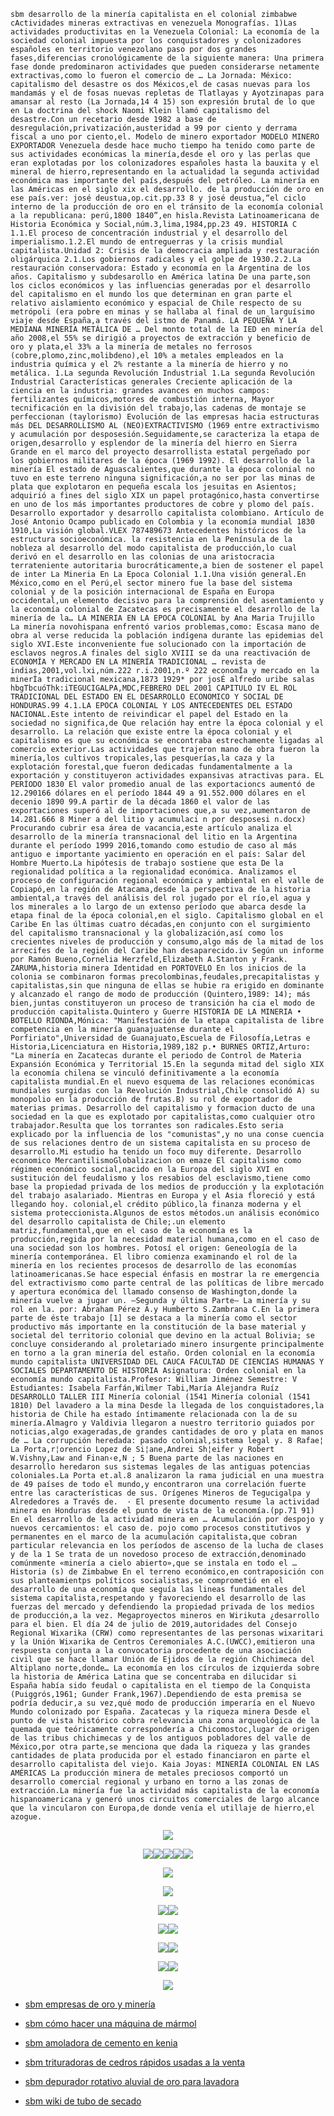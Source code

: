 
```
sbm desarrollo de la minería capitalista en el colonial zimbabwe cActividades mineras extractivas en venezuela Monografías. 1)Las actividades productivitas en la Venezuela Colonial: La economía de la sociedad colonial impuesta por los conquistadores y colonizadores españoles en territorio venezolano paso por dos grandes fases,diferencias cronológicamente de la siguiente manera: Una primera fase donde predominaron actividades que pueden considerarse netamente extractivas,como lo fueron el comercio de … La Jornada: México: capitalismo del desastre os dos Méxicos,el de casas nuevas para los mandamás y el de fosas nuevas repletas de Tlatlayas y Ayotzinapas para amansar al resto (La Jornada,14 4 15) son expresión brutal de lo que en La doctrina del shock Naomi Klein llamó capitalismo del desastre.Con un recetario desde 1982 a base de desregulación,privatización,austeridad a 99 por ciento y derrama fiscal a uno por ciento,el. Modelo de minero exportador MODELO MINERO EXPORTADOR Venezuela desde hace mucho tiempo ha tenido como parte de sus actividades económicas la minería,desde el oro y las perlas que eran explotadas por los colonizadores españoles hasta la bauxita y el mineral de hierro,representando en la actualidad la segunda actividad económica mas importante del país,después del petróleo. La minería en las Américas en el siglo xix el desarrollo. de la producción de oro en ese país.ver: josé deustua,op.cit.pp.33 8 y josé deustua,“el ciclo interno de la producción de oro en el tránsito de la economía colonial a la republicana: perú,1800 1840”,en hisla.Revista Latinoamericana de Historia Económica y Social,núm.3,lima,1984,pp.23 49. HISTORIA C 1.1.El proceso de concentración industrial y el desarrollo del imperialismo.1.2.El mundo de entreguerras y la crisis mundial capitalista.Unidad 2: Crisis de la democracia ampliada y restauración oligárquica 2.1.Los gobiernos radicales y el golpe de 1930.2.2.La restauración conservadora: Estado y economía en la Argentina de los años. Capitalismo y subdesarollo en América latina De una parte,son los ciclos económicos y las influencias generadas por el desarrollo del capitalismo en el mundo los que determinan en gran parte el relativo aislamiento económico y espacial de Chile respecto de su metrópoli (era pobre en minas y se hallaba al final de un larguísimo viaje desde España,a través del istmo de Panamá. LA PEQUEÑA Y LA MEDIANA MINERÍA METÁLICA DE … Del monto total de la IED en minería del año 2008,el 55% se dirigió a proyectos de extracción y beneficio de oro y plata,el 33% a la minería de metales no ferrosos (cobre,plomo,zinc,molibdeno),el 10% a metales empleados en la industria química y el 2% restante a la minería de hierro y no metálica. 1.La segunda Revolución Industrial 1.La segunda Revolución Industrial Características generales Creciente aplicación de la ciencia en la industria: grandes avances en muchos campos: fertilizantes químicos,motores de combustión interna, Mayor tecnificación en la división del trabajo,las cadenas de montaje se perfeccionan (taylorismo) Evolución de las empresas hacia estructuras más DEL DESARROLLISMO AL (NEO)EXTRACTIVISMO (1969 entre extractivismo y acumulación por desposesión.Seguidamente,se caracteriza la etapa de origen,desarrollo y esplendor de la minería del hierro en Sierra Grande en el marco del proyecto desarrollista estatal pergeñado por los gobiernos militares de la época (1969 1992). El desarrollo de la minería El estado de Aguascalientes,que durante la época colonial no tuvo en este terreno ninguna significación,a no ser por las minas de plata que explotaron en pequeña escala los jesuitas en Asientos; adquirió a fines del siglo XIX un papel protagónico,hasta convertirse en uno de los más importantes productores de cobre y plomo del país. Desarrollo exportador y desarrollo capitalista colombiano. Artículo de José Antonio Ocampo publicado en Colombia y la economía mundial 1830 1910,La visión global.VLEX 787489673 Antecedentes históricos de la estructura socioeconómica. la resistencia en la Península de la nobleza al desarrollo del modo capitalista de producción,lo cual derivó en el desarrollo en las colonias de una aristocracia terrateniente autoritaria burocráticamente,a bien de sostener el papel de inter La Mineria En La Epoca Colonial 1.1.Una visión general.En México,como en el Perú,el sector minero fue la base del sistema colonial y de la posición internacional de España en Europa occidental,un elemento decisivo para la comprensión del asentamiento y la economía colonial de Zacatecas es precisamente el desarrollo de la minería de la… LA MINERIA EN LA EPOCA COLONIAL by Ana Maria Trujillo La minería novohispana enfrentó varios problemas,como: Escasa mano de obra al verse reducida la población indígena durante las epidemias del siglo XVI.Este inconveniente fue solucionado con la importación de esclavos negros.A finales del siglo XVIII se da una reactivación de ECONOMÍA Y MERCADO EN LA MINERÍA TRADICIONAL … revista de indias,2001,vol.lxi,núm.222 r.i.2001,n.º 222 economÍa y mercado en la minerÍa tradicional mexicana,1873 1929* por josÉ alfredo uribe salas hbgTbcuóThk:iTEGUCIGALPA,MDC,FEBRERO DEL 2001 CAPITULO IV EL ROL TRADICIONAL DEL ESTADO EN EL DESARROLLO ECONOMICO Y SOCIAL DE HONDURAS.99 4.1.LA EPOCA COLONIAL Y LOS ANTECEDENTES DEL ESTADO NACIONAL.Este intento de reivindicar el papel del Estado en la sociedad no significa,de Que relación hay entre la época colonial y el desarrollo. La relación que existe entre la época colonial y el capitalismo es que su económica se encontraba estrechamente ligadas al comercio exterior.Las actividades que trajeron mano de obra fueron la minería,los cultivos tropicales,las pesquerías,la caza y la explotación forestal,que fueron dedicadas fundamentalmente a la exportación y constituyeron actividades expansivas atractivas para. EL PERÍODO 1830 El valor promedio anual de las exportacioncs aumentó de 12.290166 dólares en el período 1844 49 a 91.552.000 dólares en el decenio 1890 99.A partir de la década 1860 el valor de las exportaciones superó al de importaciones que,a su vez,aumentaron de 14.281.666 8 Miner a del litio y acumulaci n por desposesi n.docx) Procurando cubrir esa área de vacancia,este artículo analiza el desarrollo de la minería transnacional del litio en la Argentina durante el período 1999 2016,tomando como estudio de caso al más antiguo e importante yacimiento en operación en el país: Salar del Hombre Muerto.La hipótesis de trabajo sostiene que esta De la regionalidad política a la regionalidad económica. Analizamos el proceso de configuración regional económica y ambiental en el valle de Copiapó,en la región de Atacama,desde la perspectiva de la historia ambiental,a través del análisis del rol jugado por el río,el agua y los minerales a lo largo de un extenso período que abarca desde la etapa final de la época colonial,en el siglo. Capitalismo global en el Caribe En las últimas cuatro décadas,en conjunto con el surgimiento del capitalismo transnacional y la globalización,así como los crecientes niveles de producción y consumo,algo más de la mitad de los arrecifes de la región del Caribe han desaparecido.iv Según un informe por Ramón Bueno,Cornelia Herzfeld,Elizabeth A.Stanton y Frank. ZARUMA,historia minera Identidad en PORTOVELO En los inicios de la colonia se combinaron formas precolombinas,feudales,precapitalistas y capitalistas,sin que ninguna de ellas se hubie ra erigido en dominante y alcanzado el rango de modo de producción (Quintero,1989: 14); más bien,juntas constituyeron un proceso de transición ha cia el modo de producción capitalista.Quintero y Guerre HISTORIA DE LA MINERIA • BOTELLO RIONDA,Mónica: "Manifestación de la etapa capitalista de libre competencia en la minería guanajuatense durante el Porfiriato",Universidad de Guanajuato,Escuela de Filosofía,Letras e Historia,Licenciatura en Historia,1989,182 p.• BURNES ORTIZ,Arturo: "La minería en Zacatecas durante el periodo de Control de Materia Expansión Económica y Territorial 15.En la segunda mitad del siglo XIX la economía chilena se vinculó definitivamente a la economía capitalista mundial.En el nuevo esquema de las relaciones económicas mundiales surgidas con la Revolución Industrial,Chile consolidó A) su monopolio en la producción de frutas.B) su rol de exportador de materias primas. Desarrollo del capitalismo y formacion ducto de una sociedad en la que es explotado por capitalistas,como cualquier otro trabajador.Resulta que los torrantes son radicales.Esto seria explicado por la influencia de los "comunistas",y no una conse cuencia de sus relaciones dentro de un sistema capitalista en su proceso de desarrollo.Mi estudio ha tenido un foco muy diferente. Desarrollo economico MercantilismoGlobalizacion on emaze El capitalismo como régimen económico social,nacido en la Europa del siglo XVI en sustitución del feudalismo y los resabios del esclavismo,tiene como base la propiedad privada de los medios de producción y la explotación del trabajo asalariado. Mientras en Europa y el Asia floreció y está llegando hoy. colonial,el crédito público,la finanza moderna y el sistema proteccionista.Algunos de estos métodos.un análisis económico del desarrollo capitalista de Chile;.un elemento matriz,fundamental,que en el caso de la economía es la producción,regida por la necesidad material humana,como en el caso de una sociedad son los hombres. Potosí el origen: Geneología de la minería contemporánea. El libro comienza examinando el rol de la minería en los recientes procesos de desarrollo de las economías latinoamericanas.Se hace especial énfasis en mostrar la re emergencia del extractivismo como parte central de las políticas de libre mercado y apertura económica del llamado consenso de Washington,donde la minería vuelve a jugar un. —Segunda y última Parte— La minería y su rol en la. por: Abraham Pérez A.y Humberto S.Zambrana C.En la primera parte de éste trabajo [1] se destaca a la minería como el sector productivo más importante en la constitución de la base material y societal del territorio colonial que devino en la actual Bolivia; se concluye considerando al proletariado minero insurgente principalmente en torno a la gran minería del estaño. Orden colonial en la economía mundo capitalista UNIVERSIDAD DEL CAUCA FACULTAD DE CIENCIAS HUMANAS Y SOCIALES DEPARTAMENTO DE HISTORIA Asignatura: Orden colonial en la economía mundo capitalista.Profesor: William Jiménez Semestre: V Estudiantes: Isabela Farfán,Wilmer Tabi,María Alejandra Ruíz DESARROLLO TALLER III Minería colonial (1541 Minería colonial (1541 1810) Del lavadero a la mina Desde la llegada de los conquistadores,la historia de Chile ha estado íntimamente relacionada con la de su minería.Almagro y Valdivia llegaron a nuestro territorio guiados por noticias,algo exageradas,de grandes cantidades de oro y plata en manos de … La corrupción heredada: pasado colonial,sistema legal y. 8 Rafae¦ La Porta,r¦orencio Lopez de Si¦ane,Andrei Sh¦eifer y Robert W.Vishny,Law and Finan‹e,N ; 5 Buena parte de las naciones en desarrollo heredaron sus sistemas legales de las antiguas potencias coloniales.La Porta et.al.8 analizaron la rama judicial en una muestra de 49 países de todo el mundo,y encontraron una correlación fuerte entre las características de sus. Orígenes Mineros de Tegucigalpa y Alrededores a Través de.  · El presente documento resume la actividad minera en Honduras desde el punto de vista de la economía.(pp.71 91) En el desarrollo de la actividad minera en … Acumulación por despojo y nuevos cercamientos: el caso de. pojo como procesos constitutivos y permanentes en el marco de la acumulación capitalista,que cobran particular relevancia en los períodos de ascenso de la lucha de clases y de la 1 Se trata de un novedoso proceso de extracción,denominado comúnmente «minería a cielo abierto»,que se instala en todo el … Historia (s) de Zimbabwe En el terreno económico,en contraposición con sus planteamientps políticos socialistas,se comprometió en el desarrollo de una economía que seguía las lineas fundamentales del sistema capitalista,respetando y favoreciendo el desarrollo de las fuerzas del mercado y defendiendo la propiedad privada de los medios de producción,a la vez. Megaproyectos mineros en Wirikuta ¿desarrollo para el bien. El día 24 de julio de 2019,autoridades del Consejo Regional Wixarika (CRW) como representantes de las personas wixaritari y la Unión Wixarika de Centros Ceremoniales A.C.(UWCC),emitieron una respuesta conjunta a la convocatoria procedente de una asociación civil que se hace llamar Unión de Ejidos de la región Chichimeca del Altiplano norte,donde… La economía en los círculos de izquierda sobre la historia de América Latina que se concentraba en dilucidar si España había sido feudal o capitalista en el tiempo de la Conquista (Puiggrós,1961; Gunder Frank,1967).Dependiendo de esta premisa se podría deducir,a su vez,qué modo de producción imperaría en el Nuevo Mundo colonizado por España. Zacatecas y la riqueza minera Desde el punto de vista histórico cobra relevancia una zona arqueológica de la quemada que teóricamente correspondería a Chicomostoc,lugar de origen de las tribus chichimecas y de los antiguos pobladores del valle de México,por otra parte,se menciona que dada la riqueza y las grandes cantidades de plata producida por el estado financiaron en parte el desarrollo capitalista del viejo. Kaia Joyas: MINERÍA COLONIAL EN LAS AMÉRICAS La producción minera de metales preciosos comportó un desarrollo comercial regional y urbano en torno a las zonas de extracción.La minería fue la actividad más capitalista de la economía hispanoamericana y generó unos circuitos comerciales de largo alcance que la vincularon con Europa,de donde venía el utillaje de hierro,el azogue. 
```

<div align="center">

<a href="https://es-crusher.shibang-china.com/github&k=sbm+desarrollo+de+la+miner%C3%ADa+capitalista+en+el+colonial+zimbabwe+c"><img src="https://static.shibang-china.com/es/crusher/logo.jpg"></a>

<a href="https://es-crusher.shibang-china.com/github&k=sbm+desarrollo+de+la+miner%C3%ADa+capitalista+en+el+colonial+zimbabwe+c"><img src="https://static.shibang-china.com/es/crusher/index.jpg"></a><a href="https://es-crusher.shibang-china.com/material.htmlgithub&k=sbm+desarrollo+de+la+miner%C3%ADa+capitalista+en+el+colonial+zimbabwe+c"><img src="https://static.shibang-china.com/es/crusher/material.jpg"></a><a href="https://es-crusher.shibang-china.com/application.htmlgithub&k=sbm+desarrollo+de+la+miner%C3%ADa+capitalista+en+el+colonial+zimbabwe+c"><img src="https://static.shibang-china.com/es/crusher/application.jpg"></a><a href="https://es-crusher.shibang-china.com/aboutus.htmlgithub&k=sbm+desarrollo+de+la+miner%C3%ADa+capitalista+en+el+colonial+zimbabwe+c"><img src="https://static.shibang-china.com/es/crusher/aboutus.jpg"></a><a href="https://es-crusher.shibang-china.com/contact.htmlgithub&k=sbm+desarrollo+de+la+miner%C3%ADa+capitalista+en+el+colonial+zimbabwe+c"><img src="https://static.shibang-china.com/es/crusher/contact.jpg"></a>

<a href="https://es-crusher.shibang-china.com/github&k=sbm+desarrollo+de+la+miner%C3%ADa+capitalista+en+el+colonial+zimbabwe+c"><img src="https://static.shibang-china.com/es/crusher/banner.jpg"></a>

<a href="https://swt.shibang-china.com/github&k=sbm+desarrollo+de+la+miner%C3%ADa+capitalista+en+el+colonial+zimbabwe+c"><img src="https://static.shibang-china.com/es/crusher/text.jpg"></a>

<a href="https://swt.shibang-china.com/github&k=sbm+desarrollo+de+la+miner%C3%ADa+capitalista+en+el+colonial+zimbabwe+c"><img src="https://static.shibang-china.com/es/crusher/chat.jpg"></a><a href="https://es-crusher.shibang-china.com/contact.htmlgithub&k=sbm+desarrollo+de+la+miner%C3%ADa+capitalista+en+el+colonial+zimbabwe+c"><img src="https://static.shibang-china.com/es/crusher/message.jpg"></a>

<a href="https://es-crusher.shibang-china.com/products/pe.htmlgithub&k=sbm+desarrollo+de+la+miner%C3%ADa+capitalista+en+el+colonial+zimbabwe+c"><img src="https://static.shibang-china.com/es/crusher/pe.jpg"></a><a href="https://es-crusher.shibang-china.com/products/pf.htmlgithub&k=sbm+desarrollo+de+la+miner%C3%ADa+capitalista+en+el+colonial+zimbabwe+c"><img src="https://static.shibang-china.com/es/crusher/pf.jpg"></a>

<a href="https://es-crusher.shibang-china.com/products/hpt.htmlgithub&k=sbm+desarrollo+de+la+miner%C3%ADa+capitalista+en+el+colonial+zimbabwe+c"><img src="https://static.shibang-china.com/es/crusher/hpt.jpg"></a><a href="https://es-crusher.shibang-china.com/products/vsi.htmlgithub&k=sbm+desarrollo+de+la+miner%C3%ADa+capitalista+en+el+colonial+zimbabwe+c"><img src="https://static.shibang-china.com/es/crusher/vsi.jpg"></a>

<a href="https://es-crusher.shibang-china.com/products/klv.htmlgithub&k=sbm+desarrollo+de+la+miner%C3%ADa+capitalista+en+el+colonial+zimbabwe+c"><img src="https://static.shibang-china.com/es/crusher/klv.jpg"></a><a href="https://es-crusher.shibang-china.com/products/portable.htmlgithub&k=sbm+desarrollo+de+la+miner%C3%ADa+capitalista+en+el+colonial+zimbabwe+c"><img src="https://static.shibang-china.com/es/crusher/portable.jpg"></a>

<a href="https://swt.shibang-china.com/github&k=sbm+desarrollo+de+la+miner%C3%ADa+capitalista+en+el+colonial+zimbabwe+c"><img src="https://static.shibang-china.com/es/crusher/case.jpg"></a>

</div>


* [sbm empresas de oro y minería](sbm%20empresas%20de%20oro%20y%20miner%C3%ADa.md)

* [sbm cómo hacer una máquina de mármol](sbm%20c%C3%B3mo%20hacer%20una%20m%C3%A1quina%20de%20m%C3%A1rmol.md)

* [sbm amoladora de cemento en kenia](sbm%20amoladora%20de%20cemento%20en%20kenia.md)

* [sbm trituradoras de cedros rápidos usadas a la venta](sbm%20trituradoras%20de%20cedros%20r%C3%A1pidos%20usadas%20a%20la%20venta.md)

* [sbm depurador rotativo aluvial de oro para lavadora](sbm%20depurador%20rotativo%20aluvial%20de%20oro%20para%20lavadora.md)

* [sbm wiki de tubo de secado](sbm%20wiki%20de%20tubo%20de%20secado.md)